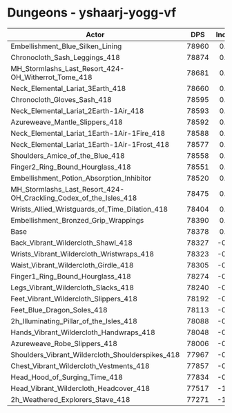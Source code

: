 # Dungeons - yshaarj-yogg-vf
| Actor | DPS | Increase |
|---|:---:|:---:|
|Embellishment_Blue_Silken_Lining|78960|0.74%|
|Chronocloth_Sash_Leggings_418|78874|0.63%|
|MH_Stormlashs_Last_Resort_424-OH_Witherrot_Tome_418|78681|0.39%|
|Neck_Elemental_Lariat_3Earth_418|78660|0.36%|
|Chronocloth_Gloves_Sash_418|78595|0.28%|
|Neck_Elemental_Lariat_2Earth-1Air_418|78593|0.27%|
|Azureweave_Mantle_Slippers_418|78592|0.27%|
|Neck_Elemental_Lariat_1Earth-1Air-1Fire_418|78588|0.27%|
|Neck_Elemental_Lariat_1Earth-1Air-1Frost_418|78577|0.25%|
|Shoulders_Amice_of_the_Blue_418|78558|0.23%|
|Finger2_Ring_Bound_Hourglass_418|78551|0.22%|
|Embellishment_Potion_Absorption_Inhibitor|78520|0.18%|
|MH_Stormlashs_Last_Resort_424-OH_Crackling_Codex_of_the_Isles_418|78475|0.12%|
|Wrists_Allied_Wristguards_of_Time_Dilation_418|78404|0.03%|
|Embellishment_Bronzed_Grip_Wrappings|78390|0.02%|
|Base|78378|0.00%|
|Back_Vibrant_Wildercloth_Shawl_418|78327|-0.07%|
|Wrists_Vibrant_Wildercloth_Wristwraps_418|78323|-0.07%|
|Waist_Vibrant_Wildercloth_Girdle_418|78305|-0.09%|
|Finger1_Ring_Bound_Hourglass_418|78274|-0.13%|
|Legs_Vibrant_Wildercloth_Slacks_418|78240|-0.18%|
|Feet_Vibrant_Wildercloth_Slippers_418|78192|-0.24%|
|Feet_Blue_Dragon_Soles_418|78113|-0.34%|
|2h_Illuminating_Pillar_of_the_Isles_418|78088|-0.37%|
|Hands_Vibrant_Wildercloth_Handwraps_418|78048|-0.42%|
|Azureweave_Robe_Slippers_418|78006|-0.48%|
|Shoulders_Vibrant_Wildercloth_Shoulderspikes_418|77967|-0.52%|
|Chest_Vibrant_Wildercloth_Vestments_418|77857|-0.67%|
|Head_Hood_of_Surging_Time_418|77834|-0.70%|
|Head_Vibrant_Wildercloth_Headcover_418|77517|-1.10%|
|2h_Weathered_Explorers_Stave_418|77271|-1.41%|
